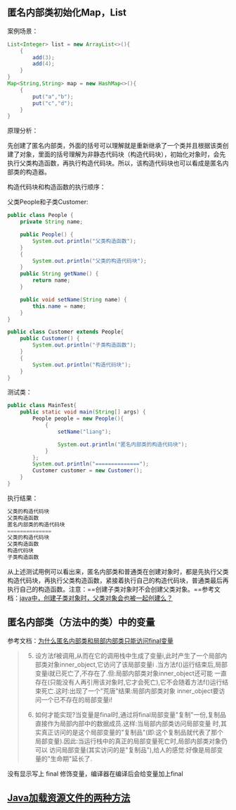 ## 匿名内部类初始化Map，List

案例场景：

```java
List<Integer> list = new ArrayList<>(){
    {
        add(3);
        add(4);
    }
}
Map<String,String> map = new HashMap<>(){
    {
        put("a","b");
        put("c","d");
    }
}
```

原理分析：

先创建了匿名内部类，外面的括号可以理解就是重新继承了一个类并且根据该类创建了对象，里面的括号理解为非静态代码块（构造代码块），初始化对象时，会先执行父类构造函数，再执行构造代码块。所以，该构造代码块也可以看成是匿名内部类的构造器。

构造代码块和构造函数的执行顺序：

父类People和子类Customer:

```java
public class People {
    private String name;

    public People() {
        System.out.println("父类构造函数");
    }
    {
        System.out.println("父类的构造代码块");
    }
    public String getName() {
        return name;
    }

    public void setName(String name) {
        this.name = name;
    }
}

public class Customer extends People{
    public Customer() {
        System.out.println("子类构造函数");
    }
    {
        System.out.println("构造代码块");
    }
}
```

测试类：

```java
public class MainTest{
    public static void main(String[] args) {
        People people = new People(){
            {
                setName("liang");

                System.out.println("匿名内部类的构造代码块");
            }
        };
        System.out.println("==============");
        Customer customer = new Customer();
    }
}
```

执行结果：

```java
父类的构造代码块
父类构造函数
匿名内部类的构造代码块
==============
父类的构造代码块
父类构造函数
构造代码块
子类构造函数
```

从上述测试用例可以看出来，匿名内部类和普通类在创建对象时，都是先执行父类构造代码块，再执行父类构造函数，紧接着执行自己的构造代码块，普通类最后再执行自己的构造函数。注意：==创建子类对象时不会创建父类对象。==参考文档：[java中，创建子类对象时，父类对象会也被一起创建么？](https://blog.csdn.net/lylovelzf/article/details/79417101)

## 匿名内部类（方法中的类）中的变量

参考文档：[为什么匿名内部类和局部内部类只能访问final变量](https://blog.csdn.net/weixin_30287169/article/details/96543710)

> 5)  设方法f被调用,从而在它的调用栈中生成了变量i,此时产生了一个局部内部类对象inner_object,它访问了该局部变量i .当方法f()运行结束后,局部变量i就已死亡了,不存在了.但:局部内部类对象inner_object还可能  一直存在(只能没有人再引用该对象时,它才会死亡),它不会随着方法f()运行结束死亡.这时:出现了一个"荒唐"结果:局部内部类对象 inner_object要访问一个已不存在的局部变量i!
>
>
> 6)  如何才能实现?当变量是final时,通过将final局部变量"复制"一份,复制品直接作为局部内部中的数据成员.这样:当局部内部类访问局部变量 时,其实真正访问的是这个局部变量的"复制品"(即:这个复制品就代表了那个局部变量).因此:当运行栈中的真正的局部变量死亡时,局部内部类对象仍可以 访问局部变量(其实访问的是"复制品"),给人的感觉:好像是局部变量的"生命期"延长了.

没有显示写上 final 修饰变量，编译器在编译后会给变量加上final

## [Java加载资源文件的两种方法](https://www.cnblogs.com/davenkin/archive/2012/04/08/java-load-resources.html)
